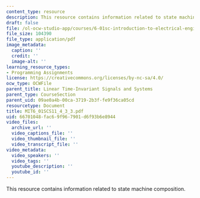 ```yaml
---
content_type: resource
description: This resource contains information related to state machine composition.
draft: false
file: /ol-ocw-studio-app/courses/6-01sc-introduction-to-electrical-engineering-and-computer-science-i-spring-2011/66701048fac69f967901d6f93b6e8944_MIT6_01SCS11_4_3_3.pdf
file_size: 104390
file_type: application/pdf
image_metadata:
  caption: ''
  credit: ''
  image-alt: ''
learning_resource_types:
- Programming Assignments
license: https://creativecommons.org/licenses/by-nc-sa/4.0/
ocw_type: OCWFile
parent_title: Linear Time-Invariant Signals and Systems
parent_type: CourseSection
parent_uid: 09ae0a4b-00ca-3719-2b3f-fe9f36ca05cd
resourcetype: Document
title: MIT6_01SCS11_4_3_3.pdf
uid: 66701048-fac6-9f96-7901-d6f93b6e8944
video_files:
  archive_url: ''
  video_captions_file: ''
  video_thumbnail_file: ''
  video_transcript_file: ''
video_metadata:
  video_speakers: ''
  video_tags: ''
  youtube_description: ''
  youtube_id: ''
---
```

This resource contains information related to state machine composition.